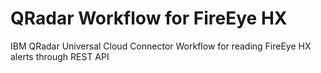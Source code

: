 # QRadar Workflow for FireEye HX
IBM QRadar Universal Cloud Connector Workflow for reading FireEye HX alerts through REST API